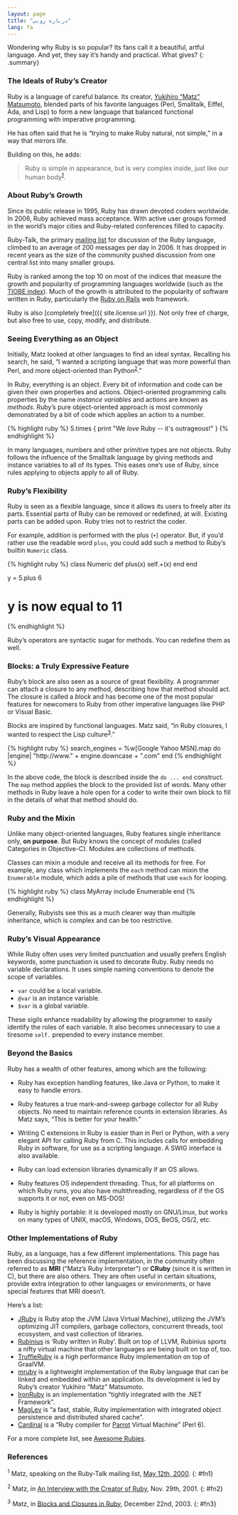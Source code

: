 ```yaml
---
layout: page
title: "درباره روبی"
lang: fa
---
```


Wondering why Ruby is so popular? Its fans call it a beautiful, artful
language. And yet, they say it’s handy and practical. What gives?
{: .summary}

### The Ideals of Ruby’s Creator

Ruby is a language of careful balance. Its creator, [Yukihiro “Matz”
Matsumoto][matz], blended parts of his favorite languages (Perl, Smalltalk,
Eiffel, Ada, and Lisp) to form a new language that balanced functional
programming with imperative programming.

He has often said that he is “trying to make Ruby natural, not simple,”
in a way that mirrors life.

Building on this, he adds:

> Ruby is simple in appearance, but is very complex inside, just like
> our human body<sup>[1](#fn1)</sup>.

### About Ruby’s Growth

Since its public release in 1995, Ruby has drawn devoted coders
worldwide. In 2006, Ruby achieved mass acceptance. With active user
groups formed in the world’s major cities and Ruby-related conferences
filled to capacity.

Ruby-Talk, the primary [mailing list](/en/community/mailing-lists/) for
discussion of the Ruby language, climbed to an average of 200 messages
per day in 2006. It has dropped in recent years as the size of the
community pushed discussion from one central list into many smaller
groups.

Ruby is ranked among the top 10 on most of the indices that measure
the growth and popularity of programming languages worldwide
(such as the [TIOBE index][tiobe]). Much of the growth is attributed to the
popularity of software written in Ruby, particularly the
[Ruby on Rails][ror] web framework.

Ruby is also [completely free]({{ site.license.url }}). Not only free of charge, but
also free to use, copy, modify, and distribute.

### Seeing Everything as an Object

Initially, Matz looked at other languages to find an ideal syntax.
Recalling his search, he said, “I wanted a scripting language that was
more powerful than Perl, and more object-oriented than
Python<sup>[2](#fn2)</sup>.”

In Ruby, everything is an object. Every bit of information and code can
be given their own properties and actions. Object-oriented programming
calls properties by the name *instance variables* and actions are known
as *methods*. Ruby’s pure object-oriented approach is most commonly
demonstrated by a bit of code which applies an action to a number.

{% highlight ruby %}
5.times { print "We *love* Ruby -- it's outrageous!" }
{% endhighlight %}

In many languages, numbers and other primitive types are not objects.
Ruby follows the influence of the Smalltalk language by giving methods
and instance variables to all of its types. This eases one’s use of
Ruby, since rules applying to objects apply to all of Ruby.

### Ruby’s Flexibility

Ruby is seen as a flexible language, since it allows its users to freely
alter its parts. Essential parts of Ruby can be removed or redefined, at
will. Existing parts can be added upon. Ruby tries not to restrict the
coder.

For example, addition is performed with the plus (`+`) operator. But, if
you’d rather use the readable word `plus`, you could add such a method
to Ruby’s builtin `Numeric` class.

{% highlight ruby %}
class Numeric
  def plus(x)
    self.+(x)
  end
end

y = 5.plus 6
# y is now equal to 11
{% endhighlight %}

Ruby’s operators are syntactic sugar for methods. You can redefine them
as well.

### Blocks: a Truly Expressive Feature

Ruby’s block are also seen as a source of great flexibility. A
programmer can attach a closure to any method, describing how that
method should act. The closure is called a *block* and has become one of
the most popular features for newcomers to Ruby from other imperative
languages like PHP or Visual Basic.

Blocks are inspired by functional languages. Matz said, “in Ruby
closures, I wanted to respect the Lisp culture<sup>[3](#fn3)</sup>.”

{% highlight ruby %}
search_engines =
  %w[Google Yahoo MSN].map do |engine|
    "http://www." + engine.downcase + ".com"
  end
{% endhighlight %}

In the above code, the block is described inside the `do ... end`
construct. The `map` method applies the block to the provided list of
words. Many other methods in Ruby leave a hole open for a coder to write
their own block to fill in the details of what that method should do.

### Ruby and the Mixin

Unlike many object-oriented languages, Ruby features single inheritance
only, **on purpose**. But Ruby knows the concept of modules (called
Categories in Objective-C). Modules are collections of methods.

Classes can mixin a module and receive all its methods for free. For
example, any class which implements the `each` method can mixin the
`Enumerable` module, which adds a pile of methods that use `each` for
looping.

{% highlight ruby %}
class MyArray
  include Enumerable
end
{% endhighlight %}

Generally, Rubyists see this as a much clearer way than multiple
inheritance, which is complex and can be too restrictive.

### Ruby’s Visual Appearance

While Ruby often uses very limited punctuation and usually prefers
English keywords, some punctuation is used to decorate Ruby. Ruby needs
no variable declarations. It uses simple naming conventions to denote
the scope of variables.

* `var` could be a local variable.
* `@var` is an instance variable.
* `$var` is a global variable.

These sigils enhance readability by allowing the programmer to easily
identify the roles of each variable. It also becomes unnecessary to use
a tiresome `self.` prepended to every instance member.

### Beyond the Basics

Ruby has a wealth of other features, among which are the following:

* Ruby has exception handling features, like Java or Python, to make it
  easy to handle errors.

* Ruby features a true mark-and-sweep garbage collector for all Ruby
  objects. No need to maintain reference counts in extension libraries.
  As Matz says, “This is better for your health.”

* Writing C extensions in Ruby is easier than in Perl or Python, with a
  very elegant API for calling Ruby from C. This includes calls for
  embedding Ruby in software, for use as a scripting language. A SWIG
  interface is also available.

* Ruby can load extension libraries dynamically if an OS allows.

* Ruby features OS independent threading. Thus, for all platforms on
  which Ruby runs, you also have multithreading, regardless of if the OS
  supports it or not, even on MS-DOS!

* Ruby is highly portable: it is developed mostly on GNU/Linux, but
  works on many types of UNIX, macOS, Windows, DOS, BeOS, OS/2, etc.

### Other Implementations of Ruby

Ruby, as a language, has a few different implementations.
This page has been discussing the reference implementation, in the
community often referred to as **MRI** (“Matz’s Ruby Interpreter”)
or **CRuby** (since it is written in C), but there are also others.
They are often useful in certain situations, provide extra
integration to other languages or environments, or have special features
that MRI doesn’t.

Here’s a list:

* [JRuby][jruby] is Ruby atop the JVM (Java Virtual Machine), utilizing the
  JVM’s optimizing JIT compilers, garbage collectors, concurrent
  threads, tool ecosystem, and vast collection of libraries.
* [Rubinius][rubinius] is ‘Ruby written in Ruby’. Built on top of LLVM,
  Rubinius sports a nifty virtual machine that other languages are being
  built on top of, too.
* [TruffleRuby][truffleruby] is a high performance Ruby implementation on top of
  GraalVM.
* [mruby][mruby] is a lightweight implementation of the Ruby language
  that can be linked and embedded within an application.
  Its development is led by Ruby’s creator Yukihiro “Matz” Matsumoto.
* [IronRuby][ironruby] is an implementation “tightly integrated with the .NET
  Framework”.
* [MagLev][maglev] is “a fast, stable, Ruby implementation with integrated
  object persistence and distributed shared cache”.
* [Cardinal][cardinal] is a “Ruby compiler for [Parrot][parrot] Virtual Machine”
  (Perl 6).

For a more complete list, see [Awesome Rubies][awesome-rubies].

### References

<sup>1</sup> Matz, speaking on the Ruby-Talk mailing list, [May 12th,
2000][blade].
{: #fn1}

<sup>2</sup> Matz, in [An Interview with the Creator of Ruby][linuxdevcenter], Nov.
29th, 2001.
{: #fn2}

<sup>3</sup> Matz, in [Blocks and Closures in Ruby][artima], December 22nd,
2003.
{: #fn3}



[matz]: http://www.rubyist.net/~matz/
[blade]: http://blade.nagaokaut.ac.jp/cgi-bin/scat.rb/ruby/ruby-talk/2773
[ror]: http://rubyonrails.org/
[linuxdevcenter]: http://www.linuxdevcenter.com/pub/a/linux/2001/11/29/ruby.html
[artima]: http://www.artima.com/intv/closures2.html
[tiobe]: http://www.tiobe.com/index.php/content/paperinfo/tpci/index.html
[jruby]: http://jruby.org
[rubinius]: http://rubini.us
[truffleruby]: https://github.com/oracle/truffleruby
[mruby]: http://www.mruby.org/
[ironruby]: http://www.ironruby.net
[maglev]: http://maglev.github.io
[cardinal]: https://github.com/parrot/cardinal
[parrot]: http://parrot.org
[awesome-rubies]: https://github.com/planetruby/awesome-rubies
